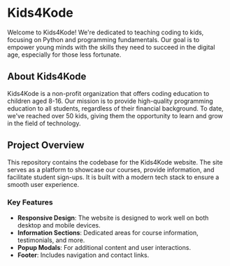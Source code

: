 # Kids4Kode

Welcome to Kids4Kode! We're dedicated to teaching coding to kids, focusing on Python and programming fundamentals. Our goal is to empower young minds with the skills they need to succeed in the digital age, especially for those less fortunate. 

## About Kids4Kode

Kids4Kode is a non-profit organization that offers coding education to children aged 8-16. Our mission is to provide high-quality programming education to all students, regardless of their financial background. To date, we've reached over 50 kids, giving them the opportunity to learn and grow in the field of technology.

## Project Overview

This repository contains the codebase for the Kids4Kode website. The site serves as a platform to showcase our courses, provide information, and facilitate student sign-ups. It is built with a modern tech stack to ensure a smooth user experience.

### Key Features

- **Responsive Design**: The website is designed to work well on both desktop and mobile devices.
- **Information Sections**: Dedicated areas for course information, testimonials, and more.
- **Popup Modals**: For additional content and user interactions.
- **Footer**: Includes navigation and contact links.
